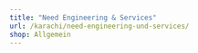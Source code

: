 ```yaml
---
title: "Need Engineering & Services"
url: /karachi/need-engineering-und-services/
shop: Allgemein
---
```

